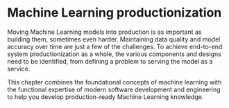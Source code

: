 # Machine Learning productionization

Moving Machine Learning models into production is as important as building them, sometimes even harder. Maintaining data quality and model accuracy over time are just a few of the challenges. To achieve end-to-end system productionization as a whole, the various components and designs need to be identified, from defining a problem to serving the model as a service.

This chapter combines the foundational concepts of machine learning with the functional expertise of modern software development and engineering to help you develop production-ready Machine Learning knowledge.

```{tableofcontents}

```
